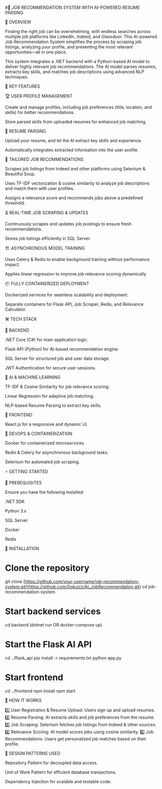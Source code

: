 #🚀 JOB RECOMMENDATION SYSTEM WITH AI-POWERED RESUME PARSING

🌟 OVERVIEW

Finding the right job can be overwhelming, with endless searches across multiple job platforms like LinkedIn, Indeed, and Glassdoor. This AI-powered Job Recommendation System simplifies the process by scraping job listings, analyzing your profile, and presenting the most relevant opportunities—all in one place.

This system integrates a .NET backend with a Python-based AI model to deliver highly relevant job recommendations. The AI model parses resumes, extracts key skills, and matches job descriptions using advanced NLP techniques.

🔑 KEY FEATURES

🏆 USER PROFILE MANAGEMENT

Create and manage profiles, including job preferences (title, location, and skills) for better recommendations.

Store parsed skills from uploaded resumes for enhanced job matching.

📄 RESUME PARSING

Upload your resume, and let the AI extract key skills and experience.

Automatically integrates extracted information into the user profile.

🎯 TAILORED JOB RECOMMENDATIONS

Scrapes job listings from Indeed and other platforms using Selenium & Beautiful Soup.

Uses TF-IDF vectorization & cosine similarity to analyze job descriptions and match them with user profiles.

Assigns a relevance score and recommends jobs above a predefined threshold.

⏳ REAL-TIME JOB SCRAPING & UPDATES

Continuously scrapes and updates job postings to ensure fresh recommendations.

Stores job listings efficiently in SQL Server.

🏗 ASYNCHRONOUS MODEL TRAINING

Uses Celery & Redis to enable background training without performance impact.

Applies linear regression to improve job relevance scoring dynamically.

📦 FULLY CONTAINERIZED DEPLOYMENT

Dockerized services for seamless scalability and deployment.

Separate containers for Flask API, Job Scraper, Redis, and Relevance Calculator.

🛠 TECH STACK

🔹 BACKEND

.NET Core (C#) for main application logic.

Flask API (Python) for AI-based recommendation engine.

SQL Server for structured job and user data storage.

JWT Authentication for secure user sessions.

🔹 AI & MACHINE LEARNING

TF-IDF & Cosine Similarity for job relevance scoring.

Linear Regression for adaptive job matching.

NLP-based Resume Parsing to extract key skills.

🔹 FRONTEND

React.js for a responsive and dynamic UI.

🔹 DEVOPS & CONTAINERIZATION

Docker for containerized microservices.

Redis & Celery for asynchronous background tasks.

Selenium for automated job scraping.

⚡ GETTING STARTED

🔹 PREREQUISITES

Ensure you have the following installed:

.NET SDK

Python 3.x

SQL Server

Docker

Redis

🔹 INSTALLATION

# Clone the repository
git clone [https://github.com/your-username/job-recommendation-system.git](https://github.com/Gokulzz/AI_JobRecommendation.git)
cd job-recommendation-system

# Start backend services
cd backend
(dotnet run OR docker-compose up)

# Start the Flask AI API
cd ../flask_api
pip install -r requirements.txt
python app.py

# Start frontend
cd ../frontend
npm install
npm start

🎯 HOW IT WORKS

1️⃣ User Registration & Resume Upload: Users sign up and upload resumes.
2️⃣ Resume Parsing: AI extracts skills and job preferences from the resume.
3️⃣ Job Scraping: Selenium fetches job listings from Indeed & other sources.
4️⃣ Relevance Scoring: AI model scores jobs using cosine similarity.
5️⃣ Job Recommendations: Users get personalized job matches based on their profile.

📜 DESIGN PATTERNS USED

Repository Pattern for decoupled data access.

Unit of Work Pattern for efficient database transactions.

Dependency Injection for scalable and testable code.
